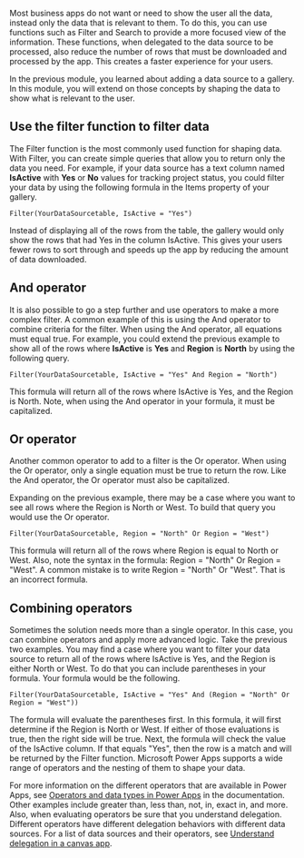 Most business apps do not want or need to show the user all the data, 
instead only the data that is relevant to them. To do this, you can use 
functions such as Filter and Search to provide a more focused view of the information. 
These functions, when delegated to the data source to be processed, 
also reduce the number of rows that must be downloaded and processed by the app. 
This creates a faster experience for your users.

In the previous module, you learned about adding a data source to a gallery. 
In this module, you will extend on those concepts by shaping the data to show 
what is relevant to the user.

Use the filter function to filter data
----------------

The Filter function is the most commonly used function for shaping data.
With Filter, you can create simple queries that allow you to return only
the data you need. For example, if your data source has a text column
named **IsActive** with **Yes** or **No** values for tracking project
status, you could filter your data by using the following formula in the
Items property of your gallery.

```
Filter(YourDataSourcetable, IsActive = "Yes")
```

Instead of displaying all of the rows from the table, the
gallery would only show the rows that had Yes in the column IsActive.
This gives your users fewer rows to sort through and speeds up the
app by reducing the amount of data downloaded.

And operator
----------------

It is also possible to go a step further and use operators to make a
more complex filter. A common example of this is using the And operator
to combine criteria for the filter. When using the And operator, all
equations must equal true. For example, you could extend the previous
example to show all of the rows where **IsActive** is **Yes** and
**Region** is **North** by using the following query.

```
Filter(YourDataSourcetable, IsActive = "Yes" And Region = "North")
```

This formula will return all of the rows where IsActive is Yes, and
the Region is North. Note, when using the And operator in your formula,
it must be capitalized.

Or operator
---------------

Another common operator to add to a filter is the Or operator. When using
the Or operator, only a single equation must be true to return the
row. Like the And operator, the Or operator must also be capitalized.

Expanding on the previous example, there may be a case where you want to
see all rows where the Region is North or West. To build that query
you would use the Or operator.

```
Filter(YourDataSourcetable, Region = "North" Or Region = "West")
```

This formula will return all of the rows where Region is equal to
North or West. Also, note the syntax in the formula: Region =
"North" Or Region = "West". A common mistake is to write Region =
"North" Or "West". That is an incorrect formula.

Combining operators
-------------------

Sometimes the solution needs more than a single operator. In this case,
you can combine operators and apply more advanced logic. Take the
previous two examples. You may find a case where you want to filter your
data source to return all of the rows where IsActive is Yes, and the
Region is either North or West. To do that you can include parentheses
in your formula. Your formula would be the following.

```
Filter(YourDataSourcetable, IsActive = "Yes" And (Region = "North" Or Region = "West"))
```

The formula will evaluate the parentheses first. In this formula, it
will first determine if the Region is North or West. If either of those
evaluations is true, then the right side will be true. Next, the formula
will check the value of the IsActive column. If that equals "Yes", then
the row is a match and will be returned by the Filter function.
Microsoft Power Apps supports a wide range of operators and the nesting of them to
shape your data.

For more information on the different operators that are available in
Power Apps, see [Operators and data types in Power Apps](https://docs.microsoft.com/powerapps/maker/canvas-apps/functions/operators)
in the documentation. Other examples include greater
than, less than, not, in, exact in, and more. Also, when evaluating
operators be sure that you understand delegation. Different operators have
different delegation behaviors with different data sources. For a list 
of data sources and their operators, 
see [Understand delegation in a canvas app](https://docs.microsoft.com/powerapps/maker/canvas-apps/delegation-list).
